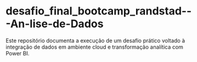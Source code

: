 # desafio_final_bootcamp_randstad---An-lise-de-Dados
Este repositório documenta a execução de um desafio prático voltado à integração de dados em ambiente cloud e transformação analítica com Power BI.
